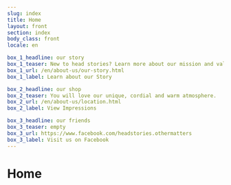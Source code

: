 ```yaml
---
slug: index
title: Home
layout: front
section: index
body_class: front
locale: en

box_1_headline: our story
box_1_teaser: New to head stories? Learn more about our mission and values.
box_1_url: /en/about-us/our-story.html
box_1_label: Learn about our Story

box_2_headline: our shop
box_2_teaser: You will love our unique, cordial and warm atmosphere.
box_2_url: /en/about-us/location.html
box_2_label: View Impressions

box_3_headline: our friends
box_3_teaser: empty
box_3_url: https://www.facebook.com/headstories.othermatters
box_3_label: Visit us on Facebook
---
```

# Home

